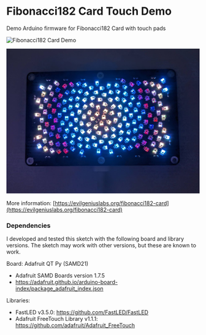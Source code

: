 # Fibonacci182 Card Touch Demo

Demo Arduino firmware for Fibonacci182 Card with touch pads

![Fibonacci182 Card Demo](https://i.giphy.com/media/JaKNcep0w1mnMVuv5z/giphy.gif)

![Fibonacci182 Card](f182-card.jpg)

More information: [https://evilgeniuslabs.org/fibonacci182-card](https://evilgeniuslabs.org/fibonacci182-card)

### Dependencies

I developed and tested this sketch with the following board and library versions. The sketch may work with other versions, but these are known to work.

Board: Adafruit QT Py (SAMD21) 
* Adafruit SAMD Boards version 1.7.5
* https://adafruit.github.io/arduino-board-index/package_adafruit_index.json

Libraries:
* FastLED v3.5.0: https://github.com/FastLED/FastLED
* Adafruit FreeTouch Library v1.1.1: https://github.com/adafruit/Adafruit_FreeTouch